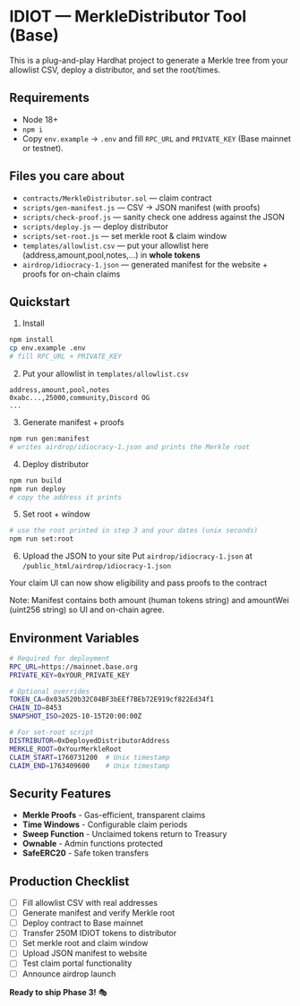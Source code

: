 # IDIOT — MerkleDistributor Tool (Base)

This is a plug-and-play Hardhat project to generate a Merkle tree from your allowlist CSV, deploy a distributor, and set the root/times.

## Requirements
- Node 18+
- `npm i`
- Copy `env.example` → `.env` and fill `RPC_URL` and `PRIVATE_KEY` (Base mainnet or testnet).

## Files you care about
- `contracts/MerkleDistributor.sol` — claim contract
- `scripts/gen-manifest.js` — CSV → JSON manifest (with proofs)
- `scripts/check-proof.js` — sanity check one address against the JSON
- `scripts/deploy.js` — deploy distributor
- `scripts/set-root.js` — set merkle root & claim window
- `templates/allowlist.csv` — put your allowlist here (address,amount,pool,notes,...) in **whole tokens**
- `airdrop/idiocracy-1.json` — generated manifest for the website + proofs for on-chain claims

## Quickstart

1) Install
```bash
npm install
cp env.example .env
# fill RPC_URL + PRIVATE_KEY
```

2) Put your allowlist in `templates/allowlist.csv`
```csv
address,amount,pool,notes
0xabc...,25000,community,Discord OG
...
```

3) Generate manifest + proofs
```bash
npm run gen:manifest
# writes airdrop/idiocracy-1.json and prints the Merkle root
```

4) Deploy distributor
```bash
npm run build
npm run deploy
# copy the address it prints
```

5) Set root + window
```bash
# use the root printed in step 3 and your dates (unix seconds)
npm run set:root
```

6) Upload the JSON to your site
Put `airdrop/idiocracy-1.json` at `/public_html/airdrop/idiocracy-1.json`

Your claim UI can now show eligibility and pass proofs to the contract

Note: Manifest contains both amount (human tokens string) and amountWei (uint256 string) so UI and on-chain agree.

## Environment Variables

```bash
# Required for deployment
RPC_URL=https://mainnet.base.org
PRIVATE_KEY=0xYOUR_PRIVATE_KEY

# Optional overrides
TOKEN_CA=0x03a520b32C04BF3bEEf7BEb72E919cf822Ed34f1
CHAIN_ID=8453
SNAPSHOT_ISO=2025-10-15T20:00:00Z

# For set-root script
DISTRIBUTOR=0xDeployedDistributorAddress
MERKLE_ROOT=0xYourMerkleRoot
CLAIM_START=1760731200  # Unix timestamp
CLAIM_END=1763409600    # Unix timestamp
```

## Security Features

- **Merkle Proofs** - Gas-efficient, transparent claims
- **Time Windows** - Configurable claim periods  
- **Sweep Function** - Unclaimed tokens return to Treasury
- **Ownable** - Admin functions protected
- **SafeERC20** - Safe token transfers

## Production Checklist

- [ ] Fill allowlist CSV with real addresses
- [ ] Generate manifest and verify Merkle root
- [ ] Deploy contract to Base mainnet
- [ ] Transfer 250M IDIOT tokens to distributor
- [ ] Set merkle root and claim window
- [ ] Upload JSON manifest to website
- [ ] Test claim portal functionality
- [ ] Announce airdrop launch

**Ready to ship Phase 3!** 🎭
